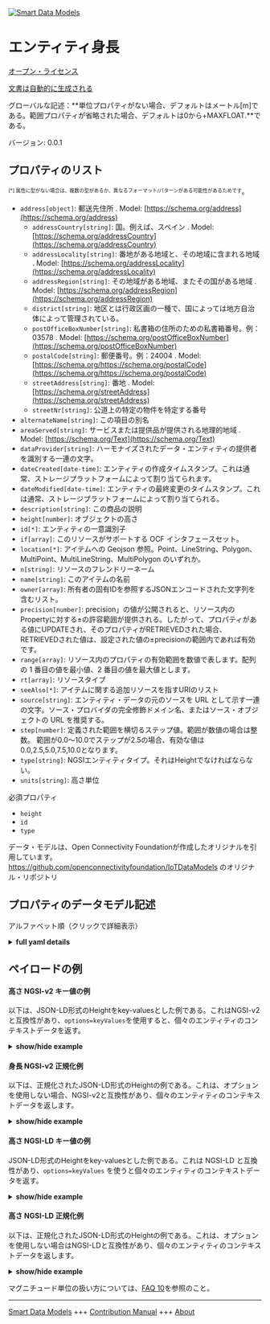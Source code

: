 <!-- 10-Header -->  
[![Smart Data Models](https://smartdatamodels.org/wp-content/uploads/2022/01/SmartDataModels_logo.png "Logo")](https://smartdatamodels.org)  
エンティティ身長  
========<!-- /10-Header -->  
<!-- 15-License -->  
[オープン・ライセンス](https://github.com/smart-data-models//dataModel.OCF/blob/master/Height/LICENSE.md)  
[文書は自動的に生成される](https://docs.google.com/presentation/d/e/2PACX-1vTs-Ng5dIAwkg91oTTUdt8ua7woBXhPnwavZ0FxgR8BsAI_Ek3C5q97Nd94HS8KhP-r_quD4H0fgyt3/pub?start=false&loop=false&delayms=3000#slide=id.gb715ace035_0_60)  
<!-- /15-License -->  
<!-- 20-Description -->  
グローバルな記述：**単位プロパティがない場合、デフォルトはメートル[m]である。範囲プロパティが省略された場合、デフォルトは0から+MAXFLOAT.**である。  
バージョン: 0.0.1  
<!-- /20-Description -->  
<!-- 30-PropertiesList -->  

## プロパティのリスト  

<sup><sub>[*] 属性に型がない場合は、複数の型があるか、異なるフォーマット/パターンがある可能性があるためです</sub></sup>。  
- `address[object]`: 郵送先住所  . Model: [https://schema.org/address](https://schema.org/address)	- `addressCountry[string]`: 国。例えば、スペイン  . Model: [https://schema.org/addressCountry](https://schema.org/addressCountry)  
	- `addressLocality[string]`: 番地がある地域と、その地域に含まれる地域  . Model: [https://schema.org/addressLocality](https://schema.org/addressLocality)  
	- `addressRegion[string]`: その地域がある地域、またその国がある地域  . Model: [https://schema.org/addressRegion](https://schema.org/addressRegion)  
	- `district[string]`: 地区とは行政区画の一種で、国によっては地方自治体によって管理されている。    
	- `postOfficeBoxNumber[string]`: 私書箱の住所のための私書箱番号。例：03578  . Model: [https://schema.org/postOfficeBoxNumber](https://schema.org/postOfficeBoxNumber)  
	- `postalCode[string]`: 郵便番号。例：24004  . Model: [https://schema.org/https://schema.org/postalCode](https://schema.org/https://schema.org/postalCode)  
	- `streetAddress[string]`: 番地  . Model: [https://schema.org/streetAddress](https://schema.org/streetAddress)  
	- `streetNr[string]`: 公道上の特定の物件を特定する番号    
- `alternateName[string]`: この項目の別名  - `areaServed[string]`: サービスまたは提供品が提供される地理的地域  . Model: [https://schema.org/Text](https://schema.org/Text)- `dataProvider[string]`: ハーモナイズされたデータ・エンティティの提供者を識別する一連の文字。  - `dateCreated[date-time]`: エンティティの作成タイムスタンプ。これは通常、ストレージプラットフォームによって割り当てられます。  - `dateModified[date-time]`: エンティティの最終変更のタイムスタンプ。これは通常、ストレージプラットフォームによって割り当てられる。  - `description[string]`: この商品の説明  - `height[number]`: オブジェクトの高さ  - `id[*]`: エンティティの一意識別子  - `if[array]`: このリソースがサポートする OCF インタフェースセット。  - `location[*]`: アイテムへの Geojson 参照。Point、LineString、Polygon、MultiPoint、MultiLineString、MultiPolygon のいずれか。  - `n[string]`: リソースのフレンドリーネーム  - `name[string]`: このアイテムの名前  - `owner[array]`: 所有者の固有IDを参照するJSONエンコードされた文字列を含むリスト。  - `precision[number]`: precision」の値が公開されると、リソース内のPropertyに対する±の許容範囲が提供される。したがって、プロパティがある値にUPDATEされ、そのプロパティがRETRIEVEDされた場合、RETRIEVEDされた値は、設定された値の±precisionの範囲内であれば有効です。  - `range[array]`: リソース内のプロパティの有効範囲を数値で表します。配列の 1 番目の値を最小値、2 番目の値を最大値とします。  - `rt[array]`: リソースタイプ  - `seeAlso[*]`: アイテムに関する追加リソースを指すURIのリスト  - `source[string]`: エンティティ・データの元のソースを URL として示す一連の文字。ソース・プロバイダの完全修飾ドメイン名、またはソース・オブジェクトの URL を推奨する。  - `step[number]`: 定義された範囲を横切るステップ値。範囲が数値の場合は整数。  範囲が0.0～10.0でステップが2.5の場合、有効な値は0.0,2.5,5.0,7.5,10.0となります。  - `type[string]`: NGSIエンティティタイプ。それはHeightでなければならない。  - `units[string]`: 高さ単位  <!-- /30-PropertiesList -->  
<!-- 35-RequiredProperties -->  
必須プロパティ  
- `height`  - `id`  - `type`  <!-- /35-RequiredProperties -->  
<!-- 40-RequiredProperties -->  
データ・モデルは、Open Connectivity Foundationが作成したオリジナルを引用しています。https://github.com/openconnectivityfoundation/IoTDataModels のオリジナル・リポジトリ  
<!-- /40-RequiredProperties -->  
<!-- 50-DataModelHeader -->  
## プロパティのデータモデル記述  
アルファベット順（クリックで詳細表示）  
<!-- /50-DataModelHeader -->  
<!-- 60-ModelYaml -->  
<details><summary><strong>full yaml details</strong></summary>    
```yaml  
Height:    
  description: 'This Resource describes the Properties associated with height of an object''s physical size.The unit is a single value that is one of m, cm, ft or in.If the unit Property is missing the default is meters [m].The unit Property is a read-only value that is provided by the server.When range is omitted the default is 0 to +MAXFLOAT.'    
  properties:    
    address:    
      description: The mailing address    
      properties:    
        addressCountry:    
          description: 'The country. For example, Spain'    
          type: string    
          x-ngsi:    
            model: https://schema.org/addressCountry    
            type: Property    
        addressLocality:    
          description: 'The locality in which the street address is, and which is in the region'    
          type: string    
          x-ngsi:    
            model: https://schema.org/addressLocality    
            type: Property    
        addressRegion:    
          description: 'The region in which the locality is, and which is in the country'    
          type: string    
          x-ngsi:    
            model: https://schema.org/addressRegion    
            type: Property    
        district:    
          description: 'A district is a type of administrative division that, in some countries, is managed by the local government'    
          type: string    
          x-ngsi:    
            type: Property    
        postOfficeBoxNumber:    
          description: 'The post office box number for PO box addresses. For example, 03578'    
          type: string    
          x-ngsi:    
            model: https://schema.org/postOfficeBoxNumber    
            type: Property    
        postalCode:    
          description: 'The postal code. For example, 24004'    
          type: string    
          x-ngsi:    
            model: https://schema.org/https://schema.org/postalCode    
            type: Property    
        streetAddress:    
          description: The street address    
          type: string    
          x-ngsi:    
            model: https://schema.org/streetAddress    
            type: Property    
        streetNr:    
          description: Number identifying a specific property on a public street    
          type: string    
          x-ngsi:    
            type: Property    
      type: object    
      x-ngsi:    
        model: https://schema.org/address    
        type: Property    
    alternateName:    
      description: An alternative name for this item    
      type: string    
      x-ngsi:    
        type: Property    
    areaServed:    
      description: The geographic area where a service or offered item is provided    
      type: string    
      x-ngsi:    
        model: https://schema.org/Text    
        type: Property    
    dataProvider:    
      description: A sequence of characters identifying the provider of the harmonised data entity    
      type: string    
      x-ngsi:    
        type: Property    
    dateCreated:    
      description: Entity creation timestamp. This will usually be allocated by the storage platform    
      format: date-time    
      type: string    
      x-ngsi:    
        type: Property    
    dateModified:    
      description: Timestamp of the last modification of the entity. This will usually be allocated by the storage platform    
      format: date-time    
      type: string    
      x-ngsi:    
        type: Property    
    description:    
      description: A description of this item    
      type: string    
      x-ngsi:    
        type: Property    
    height:    
      description: Height of an object    
      minimum: 0    
      type: number    
      x-ngsi:    
        type: Property    
    id:    
      anyOf:    
        - description: Identifier format of any NGSI entity    
          maxLength: 256    
          minLength: 1    
          pattern: ^[\w\-\.\{\}\$\+\*\[\]`|~^@!,:\\]+$    
          type: string    
          x-ngsi:    
            type: Property    
        - description: Identifier format of any NGSI entity    
          format: uri    
          type: string    
          x-ngsi:    
            type: Property    
      description: Unique identifier of the entity    
      x-ngsi:    
        type: Property    
    if:    
      description: The OCF Interface set supported by this Resource    
      items:    
        enum:    
          - oic.if.a    
          - oic.if.s    
          - oic.if.baseline    
        maxLength: 64    
        type: string    
      minItems: 1    
      readOnly: true    
      type: array    
      uniqueItems: true    
      x-ngsi:    
        type: Property    
    location:    
      description: 'Geojson reference to the item. It can be Point, LineString, Polygon, MultiPoint, MultiLineString or MultiPolygon'    
      oneOf:    
        - description: Geojson reference to the item. Point    
          properties:    
            bbox:    
              items:    
                type: number    
              minItems: 4    
              type: array    
            coordinates:    
              items:    
                type: number    
              minItems: 2    
              type: array    
            type:    
              enum:    
                - Point    
              type: string    
          required:    
            - type    
            - coordinates    
          title: GeoJSON Point    
          type: object    
          x-ngsi:    
            type: GeoProperty    
        - description: Geojson reference to the item. LineString    
          properties:    
            bbox:    
              items:    
                type: number    
              minItems: 4    
              type: array    
            coordinates:    
              items:    
                items:    
                  type: number    
                minItems: 2    
                type: array    
              minItems: 2    
              type: array    
            type:    
              enum:    
                - LineString    
              type: string    
          required:    
            - type    
            - coordinates    
          title: GeoJSON LineString    
          type: object    
          x-ngsi:    
            type: GeoProperty    
        - description: Geojson reference to the item. Polygon    
          properties:    
            bbox:    
              items:    
                type: number    
              minItems: 4    
              type: array    
            coordinates:    
              items:    
                items:    
                  items:    
                    type: number    
                  minItems: 2    
                  type: array    
                minItems: 4    
                type: array    
              type: array    
            type:    
              enum:    
                - Polygon    
              type: string    
          required:    
            - type    
            - coordinates    
          title: GeoJSON Polygon    
          type: object    
          x-ngsi:    
            type: GeoProperty    
        - description: Geojson reference to the item. MultiPoint    
          properties:    
            bbox:    
              items:    
                type: number    
              minItems: 4    
              type: array    
            coordinates:    
              items:    
                items:    
                  type: number    
                minItems: 2    
                type: array    
              type: array    
            type:    
              enum:    
                - MultiPoint    
              type: string    
          required:    
            - type    
            - coordinates    
          title: GeoJSON MultiPoint    
          type: object    
          x-ngsi:    
            type: GeoProperty    
        - description: Geojson reference to the item. MultiLineString    
          properties:    
            bbox:    
              items:    
                type: number    
              minItems: 4    
              type: array    
            coordinates:    
              items:    
                items:    
                  items:    
                    type: number    
                  minItems: 2    
                  type: array    
                minItems: 2    
                type: array    
              type: array    
            type:    
              enum:    
                - MultiLineString    
              type: string    
          required:    
            - type    
            - coordinates    
          title: GeoJSON MultiLineString    
          type: object    
          x-ngsi:    
            type: GeoProperty    
        - description: Geojson reference to the item. MultiLineString    
          properties:    
            bbox:    
              items:    
                type: number    
              minItems: 4    
              type: array    
            coordinates:    
              items:    
                items:    
                  items:    
                    items:    
                      type: number    
                    minItems: 2    
                    type: array    
                  minItems: 4    
                  type: array    
                type: array    
              type: array    
            type:    
              enum:    
                - MultiPolygon    
              type: string    
          required:    
            - type    
            - coordinates    
          title: GeoJSON MultiPolygon    
          type: object    
          x-ngsi:    
            type: GeoProperty    
      x-ngsi:    
        type: GeoProperty    
    n:    
      description: Friendly name of the Resource    
      maxLength: 64    
      readOnly: true    
      type: string    
      x-ngsi:    
        type: Property    
    name:    
      description: The name of this item    
      type: string    
      x-ngsi:    
        type: Property    
    owner:    
      description: A List containing a JSON encoded sequence of characters referencing the unique Ids of the owner(s)    
      items:    
        anyOf:    
          - description: Identifier format of any NGSI entity    
            maxLength: 256    
            minLength: 1    
            pattern: ^[\w\-\.\{\}\$\+\*\[\]`|~^@!,:\\]+$    
            type: string    
            x-ngsi:    
              type: Property    
          - description: Identifier format of any NGSI entity    
            format: uri    
            type: string    
            x-ngsi:    
              type: Property    
        description: Unique identifier of the entity    
        x-ngsi:    
          type: Property    
      type: array    
      x-ngsi:    
        type: Property    
    precision:    
      description: 'When exposed the value in ''precision'' provides a +/- tolerance against the Properties in the Resource. Thus if a Property is UPDATED to a value and that Property then RETRIEVED, the RETRIEVED value is valid if in the range of the set value +/- precision'    
      readOnly: true    
      type: number    
      x-ngsi:    
        type: Property    
    range:    
      description: 'The valid range for the Property in the Resource as a number. The first value in the array is the minimum value, the second value in the array is the maximum value'    
      items:    
        type: number    
      maxItems: 2    
      minItems: 2    
      readOnly: true    
      type: array    
      x-ngsi:    
        type: Property    
    rt:    
      description: Resource Type    
      items:    
        enum:    
          - oic.r.height    
        maxLength: 64    
        type: string    
      minItems: 1    
      readOnly: true    
      type: array    
      uniqueItems: true    
      x-ngsi:    
        type: Property    
    seeAlso:    
      description: list of uri pointing to additional resources about the item    
      oneOf:    
        - items:    
            format: uri    
            type: string    
          minItems: 1    
          type: array    
        - format: uri    
          type: string    
      x-ngsi:    
        type: Property    
    source:    
      description: 'A sequence of characters giving the original source of the entity data as a URL. Recommended to be the fully qualified domain name of the source provider, or the URL to the source object'    
      type: string    
      x-ngsi:    
        type: Property    
    step:    
      description: 'Step value across the defined range an integer when the range is a number.  This is the increment for valid values across the range; so if range is 0.0..10.0 and step is 2.5 then valid values are 0.0,2.5,5.0,7.5,10.0'    
      readOnly: true    
      type: number    
      x-ngsi:    
        type: Property    
    type:    
      description: NGSI entity type. It has to be Height    
      enum:    
        - Height    
      type: string    
      x-ngsi:    
        type: Property    
    units:    
      default: m    
      description: Height unit    
      enum:    
        - m    
        - cm    
        - ft    
        - in    
      readOnly: true    
      type: string    
      x-ngsi:    
        type: Property    
  required:    
    - height    
    - id    
    - type    
  type: object    
  x-derived-from: https://raw.githubusercontent.com/openconnectivityfoundation/IoTDataModels/master/HeightResURI.swagger.json    
  x-disclaimer: 'Redistribution and use in source and binary forms, with or without modification, are permitted  provided that the license conditions are met. Copyleft (c) 2022 Contributors to Smart Data Models Program'    
  x-license-url: https://github.com/smart-data-models/dataModel.OCF/blob/master/Height/LICENSE.md    
  x-model-schema: https://smart-data-models.github.io/dataModel.OCF/Height/schema.json    
  x-model-tags: OCF    
  x-version: 0.0.1    
```  
</details>    
<!-- /60-ModelYaml -->  
<!-- 70-MiddleNotes -->  
<!-- /70-MiddleNotes -->  
<!-- 80-Examples -->  
## ペイロードの例  
#### 高さ NGSI-v2 キー値の例  
以下は、JSON-LD形式のHeightをkey-valuesとした例である。これはNGSI-v2と互換性があり、`options=keyValues`を使用すると、個々のエンティティのコンテキストデータを返す。  
<details><summary><strong>show/hide example</strong></summary>    
```json  
{  
    "id": "urn:ngsi-ld:Height:id:PLSG:66048764",  
    "dateCreated": "2004-05-06T01:26:19Z",  
    "dateModified": "1979-06-24T16:00:13Z",  
    "source": "Sense peace economy",  
    "name": "Whom local tend employee source. Trouble behavior style report size personal partner. During foot that course nothing draw. Sort language ball floor.",  
    "alternateName": "Board necessary religious natural sport music white. Natural explain before something first drug contain start. Party prevent live.",  
    "description": "Theory type successful together. Raise study modern miss dog Democrat quickly.",  
    "dataProvider": "Every manage political record word group food break. Picture suddenly drug rule bring determine some forward. Beyond chair recently and.",  
    "owner": [  
        "urn:ngsi-ld:Height:items:SDMC:98910139",  
        "urn:ngsi-ld:Height:items:PGXZ:51090321"  
    ],  
    "seeAlso": [  
        "urn:ngsi-ld:Height:items:HCUJ:00869141"  
    ],  
    "location": {  
        "type": "Point",  
        "coordinates": [  
            4.0313215,  
            54.112573  
        ]  
    },  
    "address": {  
        "streetAddress": "Mean always bey",  
        "addressLocality": "Small citizen class morning. Others kind company likely.",  
        "addressRegion": "Themselves true power home price check real. Score from animal exactly drive well good. Pull opportunity throughout take car.",  
        "addressCountry": "Security stock ball organization recognize civil. Pm her then nothing increase.",  
        "postalCode": "Industry product another knowledge else citizen month. Traditional page a although for study anyone. Could yourself plan base rise would.",  
        "postOfficeBoxNumber": "",  
        "streetNr": "Son break either president stage population boy. Everything affect American race.",  
        "district": "Water voice travel among see red. Republican total policy head Mrs d"  
    },  
    "areaServed": "Full per among clearly. Face house nature fall long dream answer conferenc",  
    "rt": [  
        "oic.r.height"  
    ],  
    "height": 852.0,  
    "units": "ft",  
    "range": [  
        32.0,  
        556.2  
    ],  
    "step": 558.2,  
    "precision": 928.5,  
    "n": "Want him who why born again",  
    "if": [  
        "oic.if.s"  
    ],  
    "type": "Height"  
}  
```  
</details>  
#### 身長 NGSI-v2 正規化例  
以下は、正規化されたJSON-LD形式のHeightの例である。これは、オプションを使用しない場合、NGSI-v2と互換性があり、個々のエンティティのコンテキストデータを返します。  
<details><summary><strong>show/hide example</strong></summary>    
```json  
{  
    "id": "urn:ngsi-ld:Height:id:PLSG:66048764",  
    "dateCreated": {  
        "type": "DateTime",  
        "value": "2004-05-06T01:26:19Z"  
    },  
    "dateModified": {  
        "type": "DateTime",  
        "value": "1979-06-24T16:00:13Z"  
    },  
    "source": {  
        "type": "Text",  
        "value": "Sense peace economy"  
    },  
    "name": {  
        "type": "Text",  
        "value": "Whom local tend employee source. Trouble behavior style report size personal partner. During foot that course nothing draw. Sort language ball floor."  
    },  
    "alternateName": {  
        "type": "Text",  
        "value": "Board necessary religious natural sport music white. Natural explain before something first drug contain start. Party prevent live."  
    },  
    "description": {  
        "type": "Text",  
        "value": "Theory type successful together. Raise study modern miss dog Democrat quickly."  
    },  
    "dataProvider": {  
        "type": "Text",  
        "value": "Every manage political record word group food break. Picture suddenly drug rule bring determine some forward. Beyond chair recently and."  
    },  
    "owner": {  
        "type": "StructuredValue",  
        "value": [  
            "urn:ngsi-ld:Height:items:SDMC:98910139",  
            "urn:ngsi-ld:Height:items:PGXZ:51090321"  
        ]  
    },  
    "seeAlso": {  
        "type": "StructuredValue",  
        "value": [  
            "urn:ngsi-ld:Height:items:HCUJ:00869141"  
        ]  
    },  
    "location": {  
        "type": "geo:json",  
        "value": {  
            "type": "Point",  
            "coordinates": [  
                4.0313215,  
                54.112573  
            ]  
        }  
    },  
    "address": {  
        "type": "StructuredValue",  
        "value": {  
            "streetAddress": "Mean always bey",  
            "addressLocality": "Small citizen class morning. Others kind company likely.",  
            "addressRegion": "Themselves true power home price check real. Score from animal exactly drive well good. Pull opportunity throughout take car.",  
            "addressCountry": "Security stock ball organization recognize civil. Pm her then nothing increase.",  
            "postalCode": "Industry product another knowledge else citizen month. Traditional page a although for study anyone. Could yourself plan base rise would.",  
            "postOfficeBoxNumber": "",  
            "streetNr": "Son break either president stage population boy. Everything affect American race.",  
            "district": "Water voice travel among see red. Republican total policy head Mrs d"  
        }  
    },  
    "areaServed": {  
        "type": "Text",  
        "value": "Full per among clearly. Face house nature fall long dream answer conferenc"  
    },  
    "rt": {  
        "type": "StructuredValue",  
        "value": [  
            "oic.r.height"  
        ]  
    },  
    "height": {  
        "type": "Number",  
        "value": 852.0  
    },  
    "units": {  
        "type": "Text",  
        "value": "ft"  
    },  
    "range": {  
        "type": "StructuredValue",  
        "value": [  
            32.0,  
            556.2  
        ]  
    },  
    "step": {  
        "type": "Number",  
        "value": 558.2  
    },  
    "precision": {  
        "type": "Number",  
        "value": 928.5  
    },  
    "n": {  
        "type": "Text",  
        "value": "Want him who why born again"  
    },  
    "if": {  
        "type": "StructuredValue",  
        "value": [  
            "oic.if.s"  
        ]  
    },  
    "type": "Height"  
}  
```  
</details>  
#### 高さ NGSI-LD キー値の例  
JSON-LD形式のHeightをkey-valuesとした例である。これは NGSI-LD と互換性があり、`options=keyValues` を使うと個々のエンティティのコンテキストデータを返す。  
<details><summary><strong>show/hide example</strong></summary>    
```json  
{  
    "id": "urn:ngsi-ld:Height:id:PLSG:66048764",  
    "dateCreated": "2004-05-06T01:26:19Z",  
    "dateModified": "1979-06-24T16:00:13Z",  
    "source": "Sense peace economy",  
    "name": "Whom local tend employee source. Trouble behavior style report size personal partner. During foot that course nothing draw. Sort language ball floor.",  
    "alternateName": "Board necessary religious natural sport music white. Natural explain before something first drug contain start. Party prevent live.",  
    "description": "Theory type successful together. Raise study modern miss dog Democrat quickly.",  
    "dataProvider": "Every manage political record word group food break. Picture suddenly drug rule bring determine some forward. Beyond chair recently and.",  
    "owner": [  
        "urn:ngsi-ld:Height:items:SDMC:98910139",  
        "urn:ngsi-ld:Height:items:PGXZ:51090321"  
    ],  
    "seeAlso": [  
        "urn:ngsi-ld:Height:items:HCUJ:00869141"  
    ],  
    "location": {  
        "type": "Point",  
        "coordinates": [  
            4.0313215,  
            54.112573  
        ]  
    },  
    "address": {  
        "streetAddress": "Mean always bey",  
        "addressLocality": "Small citizen class morning. Others kind company likely.",  
        "addressRegion": "Themselves true power home price check real. Score from animal exactly drive well good. Pull opportunity throughout take car.",  
        "addressCountry": "Security stock ball organization recognize civil. Pm her then nothing increase.",  
        "postalCode": "Industry product another knowledge else citizen month. Traditional page a although for study anyone. Could yourself plan base rise would.",  
        "postOfficeBoxNumber": "",  
        "streetNr": "Son break either president stage population boy. Everything affect American race.",  
        "district": "Water voice travel among see red. Republican total policy head Mrs d"  
    },  
    "areaServed": "Full per among clearly. Face house nature fall long dream answer conferenc",  
    "rt": [  
        "oic.r.height"  
    ],  
    "height": 852.0,  
    "units": "ft",  
    "range": [  
        32.0,  
        556.2  
    ],  
    "step": 558.2,  
    "precision": 928.5,  
    "n": "Want him who why born again",  
    "if": [  
        "oic.if.s"  
    ],  
    "type": "Height",  
    "@context": [  
        "https://smartdatamodels.org/context.jsonld"  
    ]  
}  
```  
</details>  
#### 高さ NGSI-LD 正規化例  
以下は、正規化されたJSON-LD形式のHeightの例である。これは、オプションを使用しない場合はNGSI-LDと互換性があり、個々のエンティティのコンテキストデータを返します。  
<details><summary><strong>show/hide example</strong></summary>    
```json  
{  
    "id": "urn:ngsi-ld:Height:id:PLSG:66048764",  
    "dateCreated": {  
        "type": "Property",  
        "value": {  
            "@type": "DateTime",  
            "@value": "2004-05-06T01:26:19Z"  
        }  
    },  
    "dateModified": {  
        "type": "Property",  
        "value": {  
            "@type": "DateTime",  
            "@value": "1979-06-24T16:00:13Z"  
        }  
    },  
    "source": {  
        "type": "Property",  
        "value": "Sense peace economy"  
    },  
    "name": {  
        "type": "Property",  
        "value": "Whom local tend employee source. Trouble behavior style report size personal partner. During foot that course nothing draw. Sort language ball floor."  
    },  
    "alternateName": {  
        "type": "Property",  
        "value": "Board necessary religious natural sport music white. Natural explain before something first drug contain start. Party prevent live."  
    },  
    "description": {  
        "type": "Property",  
        "value": "Theory type successful together. Raise study modern miss dog Democrat quickly."  
    },  
    "dataProvider": {  
        "type": "Property",  
        "value": "Every manage political record word group food break. Picture suddenly drug rule bring determine some forward. Beyond chair recently and."  
    },  
    "owner": {  
        "type": "Property",  
        "value": [  
            "urn:ngsi-ld:Height:items:SDMC:98910139",  
            "urn:ngsi-ld:Height:items:PGXZ:51090321"  
        ]  
    },  
    "seeAlso": {  
        "type": "Property",  
        "value": [  
            "urn:ngsi-ld:Height:items:HCUJ:00869141"  
        ]  
    },  
    "location": {  
        "type": "GeoProperty",  
        "value": {  
            "type": "Point",  
            "coordinates": [  
                4.0313215,  
                54.112573  
            ]  
        }  
    },  
    "address": {  
        "type": "Property",  
        "value": {  
            "streetAddress": "Mean always bey",  
            "addressLocality": "Small citizen class morning. Others kind company likely.",  
            "addressRegion": "Themselves true power home price check real. Score from animal exactly drive well good. Pull opportunity throughout take car.",  
            "addressCountry": "Security stock ball organization recognize civil. Pm her then nothing increase.",  
            "postalCode": "Industry product another knowledge else citizen month. Traditional page a although for study anyone. Could yourself plan base rise would.",  
            "postOfficeBoxNumber": "",  
            "streetNr": "Son break either president stage population boy. Everything affect American race.",  
            "district": "Water voice travel among see red. Republican total policy head Mrs d"  
        }  
    },  
    "areaServed": {  
        "type": "Property",  
        "value": "Full per among clearly. Face house nature fall long dream answer conferenc"  
    },  
    "rt": {  
        "type": "Property",  
        "value": [  
            "oic.r.height"  
        ]  
    },  
    "height": {  
        "type": "Property",  
        "value": 852.0  
    },  
    "units": {  
        "type": "Property",  
        "value": "ft"  
    },  
    "range": {  
        "type": "Property",  
        "value": [  
            32.0,  
            556.2  
        ]  
    },  
    "step": {  
        "type": "Property",  
        "value": 558.2  
    },  
    "precision": {  
        "type": "Property",  
        "value": 928.5  
    },  
    "n": {  
        "type": "Property",  
        "value": "Want him who why born again"  
    },  
    "if": {  
        "type": "Property",  
        "value": [  
            "oic.if.s"  
        ]  
    },  
    "type": "Height",  
    "@context": [  
        "https://smartdatamodels.org/context.jsonld"  
    ]  
}  
```  
</details><!-- /80-Examples -->  
<!-- 90-FooterNotes -->  
<!-- /90-FooterNotes -->  
<!-- 95-Units -->  
マグニチュード単位の扱い方については、[FAQ 10](https://smartdatamodels.org/index.php/faqs/)を参照のこと。  
<!-- /95-Units -->  
<!-- 97-LastFooter -->  
---  
[Smart Data Models](https://smartdatamodels.org) +++ [Contribution Manual](https://bit.ly/contribution_manual) +++ [About](https://bit.ly/Introduction_SDM)<!-- /97-LastFooter -->  
